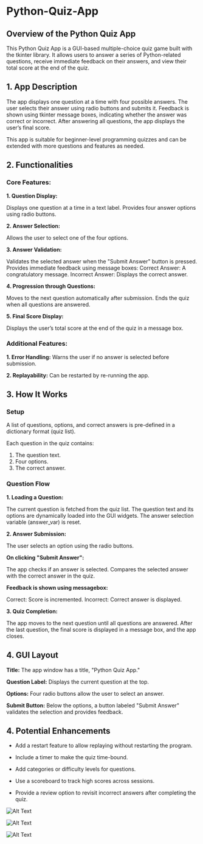 # Python-Quiz-App

## Overview of the Python Quiz App
This Python Quiz App is a GUI-based multiple-choice quiz game built with the tkinter library. It allows users to answer a series of Python-related questions, receive immediate feedback on their answers, and view their total score at the end of the quiz.

## **1. App Description**
The app displays one question at a time with four possible answers. The user selects their answer using radio buttons and submits it. Feedback is shown using tkinter message boxes, indicating whether the answer was correct or incorrect. After answering all questions, the app displays the user’s final score.

This app is suitable for beginner-level programming quizzes and can be extended with more questions and features as needed.

## **2. Functionalities**

### **Core Features:**

**1. Question Display:**

Displays one question at a time in a text label.
Provides four answer options using radio buttons.

**2. Answer Selection:**

Allows the user to select one of the four options.

**3. Answer Validation:**

Validates the selected answer when the "Submit Answer" button is pressed.
Provides immediate feedback using message boxes:
Correct Answer: A congratulatory message.
Incorrect Answer: Displays the correct answer.

**4. Progression through Questions:**

Moves to the next question automatically after submission.
Ends the quiz when all questions are answered.

**5. Final Score Display:**

Displays the user’s total score at the end of the quiz in a message box.

### **Additional Features:**

**1. Error Handling:**
Warns the user if no answer is selected before submission.

**2. Replayability:**
Can be restarted by re-running the app.


## **3. How It Works**

### **Setup**

A list of questions, options, and correct answers is pre-defined in a dictionary format (quiz list).

Each question in the quiz contains:

1. The question text.
2. Four options.
3. The correct answer.


### **Question Flow**

**1. Loading a Question:**

The current question is fetched from the quiz list.
The question text and its options are dynamically loaded into the GUI widgets.
The answer selection variable (answer_var) is reset.

**2. Answer Submission:**

The user selects an option using the radio buttons.

**On clicking "Submit Answer":**

The app checks if an answer is selected.
Compares the selected answer with the correct answer in the quiz.

**Feedback is shown using messagebox:**

Correct: Score is incremented.
Incorrect: Correct answer is displayed.

**3. Quiz Completion:**

The app moves to the next question until all questions are answered.
After the last question, the final score is displayed in a message box, and the app closes.

## **4. GUI Layout**

**Title:**
The app window has a title, "Python Quiz App."

**Question Label:**
Displays the current question at the top.

**Options:**
Four radio buttons allow the user to select an answer.

**Submit Button:** 
Below the options, a button labeled "Submit Answer" validates the selection and provides feedback.

## **4. Potential Enhancements**

- Add a restart feature to allow replaying without restarting the program.

- Include a timer to make the quiz time-bound.

- Add categories or difficulty levels for questions.

- Use a scoreboard to track high scores across sessions.

- Provide a review option to revisit incorrect answers after completing the quiz.








![Alt Text](https://github.com/user-attachments/assets/d2f7efb9-5b3b-4db2-b739-0addbdfa0416)









![Alt Text](https://github.com/user-attachments/assets/14f645fe-60a3-4e66-8ad3-387bd0c05d9f)









![Alt Text](https://github.com/user-attachments/assets/c8904b9a-96c6-4c46-9a7e-ba2061767fa1)



